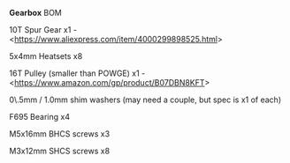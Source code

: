**Gearbox** BOM

10T Spur Gear x1 - <<https://www.aliexpress.com/item/4000299898525.html>>

5x4mm Heatsets x8

16T Pulley (smaller than POWGE) x1 - <<https://www.amazon.com/gp/product/B07DBN8KFT>>

0\\.5mm / 1.0mm shim washers (may need a couple, but spec is x1 of each)

F695 Bearing x4

M5x16mm BHCS screws x3

M3x12mm SHCS screws x8